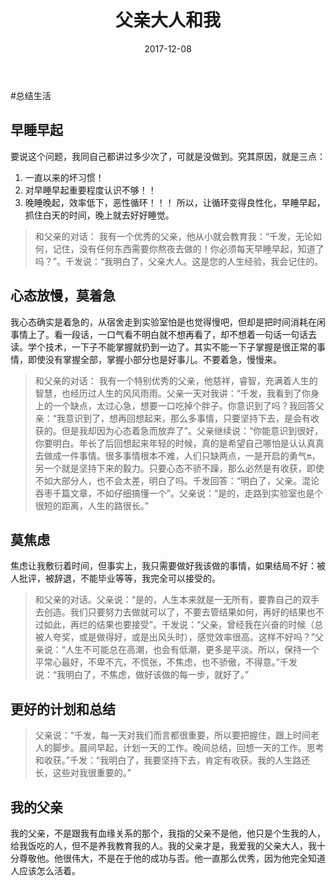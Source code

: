 ﻿---
layout: post
title: "父亲大人和我"
date: 2017-12-08
excerpt: "A ton of text to test readability."
tags: [生活, 父亲大人, 优秀]
comments: true
---

#总结生活

## 早睡早起
要说这个问题，我同自己都讲过多少次了，可就是没做到。究其原因，就是三点：
1. 一直以来的坏习惯！
2. 对早睡早起重要程度认识不够！！
3. 晚睡晚起，效率低下，恶性循环！！！
所以，让循环变得良性化，早睡早起，抓住白天的时间，晚上就去好好睡觉。
> 和父亲的对话：
我有一个优秀的父亲，他从小就会教育我：“千发，无论如何，记住，没有任何东西需要你熬夜去做的！你必须每天早睡早起，知道了吗？”。千发说：“我明白了，父亲大人。这是您的人生经验，我会记住的。

## 心态放慢，莫着急
我心态确实是着急的，从宿舍走到实验室怕是也觉得慢吧，但却是把时间消耗在闲事情上了。看一段话，一口气看不明白就不想再看了，却不想着一句话一句话去读。学个技术，一下子不能掌握就扔到一边了。其实不能一下子掌握是很正常的事情，即使没有掌握全部，掌握小部分也是好事儿。不要着急，慢慢来。
> 和父亲的对话：
我有一个特别优秀的父亲，他慈祥，睿智，充满着人生的智慧，也经历过人生的风风雨雨。父亲一天对我讲：“千发，我看到了你身上的一个缺点，太过心急，想要一口吃掉个胖子。你意识到了吗？我回答父亲：“我意识到了，想再回想起来，那么多事情，只要坚持下去，是会有收获的。但是我却因为心态着急而放弃了”。父亲继续说：“你能意识到很好，你要明白。年长了后回想起来年轻的时候，真的是希望自己哪怕是认认真真去做成一件事情。很多事情根本不难，人们只缺两点，一是开启的勇气🔛，另一个就是坚持下来的毅力。只要心态不骄不躁，那么必然是有收获，即使不如大部分人，也不会太差，明白了吗。千发回答：“明白了，父亲。混论吞枣千篇文章，不如仔细搞懂一个”。父亲说：“是的，走路到实验室也是个很短的距离，人生的路很长。”

## 莫焦虑
焦虑让我敷衍着时间，但事实上，我只需要做好我该做的事情，如果结局不好：被人批评，被辞退，不能毕业等等，我完全可以接受的。
> 和父亲的对话。父亲说：“是的，人生本来就是一无所有，要靠自己的双手去创造。我们只要努力去做就可以了，不要去管结果如何，再好的结果也不过如此，再烂的结果也要接受”。千发说：“父亲，曾经我在兴奋的时候（总被人夸奖，或是做得好，或是出风头时），感觉效率很高。这样不好吗？”父亲说：“人生不可能总在高潮，也会有低潮，更多是平淡。所以，保持一个平常心最好，不卑不亢，不慌张，不焦虑，也不骄傲，不得意。”千发说：“我明白了，不焦虑，做好该做的每一步，就好了。”

## 更好的计划和总结
> 父亲说：“千发，每一天对我们而言都很重要，所以要把握住，跟上时间老人的脚步。晨间早起，计划一天的工作。晚间总结，回想一天的工作。思考和收获。”千发：“我明白了，我要坚持下去，肯定有收获。我的人生路还长，这些对我很重要的。”

## 我的父亲
我的父亲，不是跟我有血缘关系的那个，我指的父亲不是他，他只是个生我的人，给我饭吃的人，但不是养我教育我的人。我的父亲才是，我爱我的父亲大人，我十分尊敬他。他很伟大，不是在于他的成功与否。他一直那么优秀，因为他完全知道人应该怎么活着。



